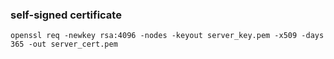 ### self-signed certificate 
```
openssl req -newkey rsa:4096 -nodes -keyout server_key.pem -x509 -days 365 -out server_cert.pem
```
